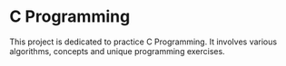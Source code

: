 # C Programming 
This project is dedicated to practice C Programming. It involves various algorithms, concepts and unique programming exercises.

